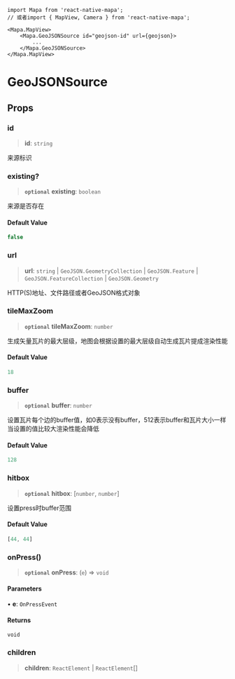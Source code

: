 ```tsx
import Mapa from 'react-native-mapa';
// 或者import { MapView, Camera } from 'react-native-mapa';

<Mapa.MapView>
    <Mapa.GeoJSONSource id="geojson-id" url={geojson}>
        ...
    </Mapa.GeoJSONSource>
</Mapa.MapView>
```
# GeoJSONSource

## Props
### id

> **id**: `string`

来源标识

### existing?

> **`optional`** **existing**: `boolean`

来源是否存在

#### Default Value

```ts
false
```

### url

> **url**: `string` \| `GeoJSON.GeometryCollection` \| `GeoJSON.Feature` \| `GeoJSON.FeatureCollection` \| `GeoJSON.Geometry`

HTTP(S)地址、文件路径或者GeoJSON格式对象

### tileMaxZoom

> **`optional`** **tileMaxZoom**: `number`

生成矢量瓦片的最大层级，地图会根据设置的最大层级自动生成瓦片提成渲染性能

#### Default Value

```ts
18
```

### buffer

> **`optional`** **buffer**: `number`

设置瓦片每个边的buffer值，如0表示没有buffer，512表示buffer和瓦片大小一样
当设置的值比较大渲染性能会降低

#### Default Value

```ts
128
```

### hitbox

> **`optional`** **hitbox**: [`number`, `number`]

设置press时buffer范围

#### Default Value

```ts
[44, 44]
```

### onPress()

> **`optional`** **onPress**: (`e`) => `void`

#### Parameters

• **e**: `OnPressEvent`

#### Returns

`void`

### children

> **children**: `ReactElement` \| `ReactElement`[]
